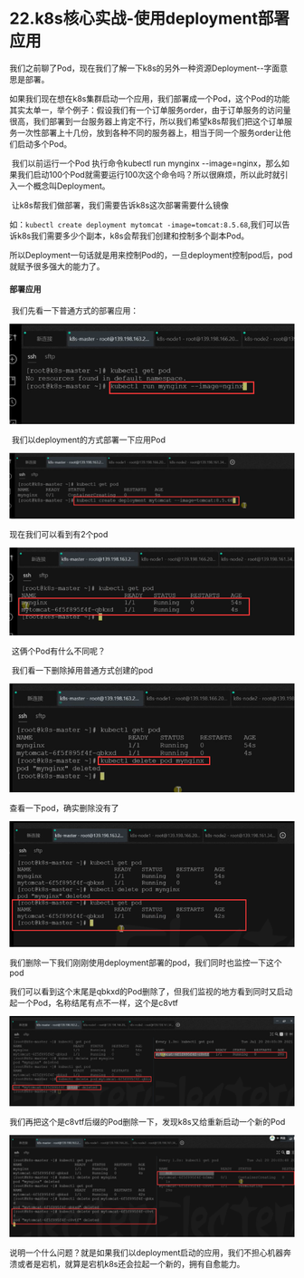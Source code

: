 # 22.k8s核心实战-使用deployment部署应用



​	我们之前聊了Pod，现在我们了解一下k8s的另外一种资源Deployment--字面意思是部署。

​	如果我们现在想在k8s集群启动一个应用，我们部署成一个Pod，这个Pod的功能其实太单一，举个例子：假设我们有一个订单服务order，由于订单服务的访问量很高，我们部署到一台服务器上肯定不行，所以我们希望k8s帮我们把这个订单服务一次性部署上十几份，放到各种不同的服务器上，相当于同一个服务order让他们启动多个Pod。

​	我们以前运行一个Pod 执行命令kubectl run mynginx --image=nginx，那么如果我们启动100个Pod就需要运行100次这个命令吗？所以很麻烦，所以此时就引入一个概念叫Deployment。



​	让k8s帮我们做部署，我们需要告诉k8s这次部署需要什么镜像

如：`kubectl create deployment mytomcat -image=tomcat:8.5.68`,我们可以告诉k8s我们需要多少个副本，k8s会帮我们创建和控制多个副本Pod。



​	所以Deployment一句话就是用来控制Pod的，一旦deployment控制pod后，pod就赋予很多强大的能力了。



#### 部署应用

​	我们先看一下普通方式的部署应用：

![1650880802900](../../.vuepress/public/images/1650880802900.png)





​	我们以deployment的方式部署一下应用Pod

![1650880900376](../../.vuepress/public/images/1650880900376.png)



现在我们可以看到有2个pod

![1650880963810](../../.vuepress/public/images/1650880963810.png)

​	这俩个Pod有什么不同呢？

​	我们看一下删除掉用普通方式创建的pod

![1650881253808](../../.vuepress/public/images/1650881253808.png)



查看一下pod，确实删除没有了

![1650881304629](../../.vuepress/public/images/1650881304629.png)





我们删除一下我们刚刚使用deployment部署的pod，我们同时也监控一下这个pod

​	我们可以看到这个末尾是qbkxd的Pod删除了，但我们监视的地方看到同时又启动起一个Pod，名称结尾有点不一样，这个是c8vtf

![1650882022598](../../.vuepress/public/images/1650882022598.png)



我们再把这个是c8vtf后缀的Pod删除一下，发现k8s又给重新启动一个新的Pod

![1650882410234](../../.vuepress/public/images/1650882410234.png)



​	说明一个什么问题？就是如果我们以deployment启动的应用，我们不担心机器奔溃或者是宕机，就算是宕机k8s还会拉起一个新的，拥有自愈能力。





















































































































































































